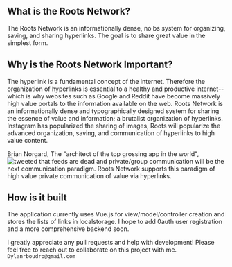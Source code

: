 ## What is the Roots Network?
The Roots Network is an informationally dense, no bs system for organizing, saving, and sharing hyperlinks. The goal is to share great value in the simplest form.


## Why is the Roots Network Important?
The hyperlink is a fundamental concept of the internet.  Therefore the organization of hyperlinks is essential to a healthy and productive internet--which is why websites such as Google and Reddit have become massively high value portals to the information available on the web. Roots Network is an informationally dense and typographically designed system for sharing the essence of value and information; a brutalist organization of hyperlinks.  Instagram has popularized the sharing of images, Roots will popularize the advanced organization, saving, and communication of hyperlinks to high value content.

Brian Norgard, The "architect of the top grossing app in the world", ![tweeted](https://twitter.com/BrianNorgard/status/1112760508510199808) that feeds are dead and private/group communication will be the next communication paradigm.  Roots Network supports this paradigm of high value private communication of value via hyperlinks.  

## How is it built

The application currently uses Vue.js for view/model/controller creation and stores the lists of links in localstorage.  I hope to add 0auth user registration and a more comprehensive backend soon.

I greatly appreciate any pull requests and help with development! Please feel free to reach out to collaborate on this project with me. `Dylanrboudro@gmail.com`
